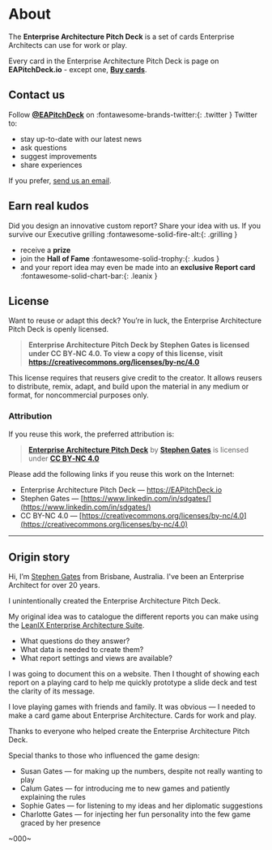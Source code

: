 # <!-- add logo as fontawesome icon --> About

The **Enterprise Architecture Pitch Deck** is a set of cards Enterprise Architects can use for work or play. 

Every card in the Enterprise Architecture Pitch Deck is page on **EAPitchDeck.io** - except one, **[Buy cards](../buy/)**.


## Contact us

Follow **[@EAPitchDeck](https://twitter.com/EAPitchDeck)** on :fontawesome-brands-twitter:{: .twitter } Twitter to:

- stay up-to-date with our latest news
- ask questions
- suggest improvements
- share experiences

If you prefer, [send us an email]().

## Earn real kudos

Did you design an innovative custom report? Share your idea with us. If you survive our Executive grilling :fontawesome-solid-fire-alt:{: .grilling }

- receive a **prize** 
- join the **Hall of Fame** :fontawesome-solid-trophy:{: .kudos } 
- and your report idea may even be made into an **exclusive Report card**  :fontawesome-solid-chart-bar:{: .leanix }

## License 

Want to reuse or adapt this deck? You’re in luck, the Enterprise Architecture Pitch Deck is openly licensed.

> **Enterprise Architecture Pitch Deck by Stephen Gates is licensed under CC BY‑NC 4.0. To view a copy of this license, visit https://creativecommons.org/licenses/by-nc/4.0**

This license requires that reusers give credit to the creator. It allows reusers to distribute, remix, adapt, and build upon the material in any medium or format, for noncommercial purposes only.

### Attribution

If you reuse this work, the preferred attribution is:

> **[Enterprise Architecture Pitch Deck](https://EAPitchDeck.io)** by **[Stephen Gates](https://www.linkedin.com/in/sdgates/)** is licensed under **[CC BY‑NC 4.0](https://creativecommons.org/licenses/by-nc/4.0)**

Please add the following links if you reuse this work on the Internet: 

- Enterprise Architecture Pitch Deck — https://EAPitchDeck.io
- Stephen Gates — [https://www.linkedin.com/in/sdgates/](https://www.linkedin.com/in/sdgates/) 
- CC BY-NC 4.0 — [https://creativecommons.org/licenses/by-nc/4.0](https://creativecommons.org/licenses/by-nc/4.0)

---

## Origin story

Hi, I’m [Stephen Gates](https://www.linkedin.com/in/sdgates/) from Brisbane, Australia. I've been an Enterprise Architect for over 20 years. 

I unintentionally created the Enterprise Architecture Pitch Deck.

My original idea was to catalogue the different reports you can make using the [LeanIX Enterprise Architecture Suite](https://www.leanix.net/en/).

- What questions do they answer?
- What data is needed to create them?
- What report settings and views are available? 

I was going to document this on a website. Then I thought of showing each report on a playing card to help me quickly prototype a slide deck and test the clarity of its message. 

I love playing games with friends and family. It was obvious — I needed to make a card game about Enterprise Architecture. Cards for work and play. 

Thanks to everyone who helped create the Enterprise Architecture Pitch Deck. 

Special thanks to those who influenced the game design: 

- Susan Gates — for making up the numbers, despite not really wanting to play
- Calum Gates — for introducing me to new games and patiently explaining the rules
- Sophie Gates — for listening to my ideas and her diplomatic suggestions 
- Charlotte Gates — for injecting her fun personality into the few game graced by her presence 

~000~
